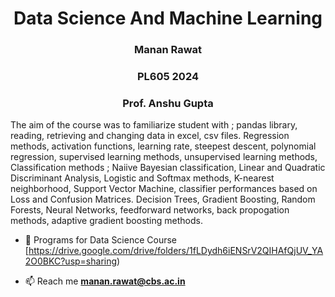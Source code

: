 <h1 align="center">Data Science And Machine Learning</h1>
<h3 align="center">Manan Rawat</h3>
<h3 align="center">PL605 2024</h3>
<h3 align="center">Prof. Anshu Gupta</h3>

The aim of the course was to familiarize student with ; pandas library, reading, retrieving and changing data in excel, csv files. Regression methods, activation functions, learning rate, steepest descent, polynomial regression, supervised learning methods, unsupervised learning methods, Classification methods ; Naiive Bayesian classification, Linear and Quadratic Discriminant Analysis, Logistic and Softmax methods, K-nearest neighborhood, Support Vector Machine, classifier performances based on Loss and Confusion Matrices. Decision Trees, Gradient Boosting, Random Forests, Neural Networks, feedforward networks, back propogation methods, adaptive gradient boosting methods.
- 📄 Programs for Data Science Course [https://drive.google.com/drive/folders/1fLDydh6iENSrV2QIHAfQjUV_YA2O0BKC?usp=sharing)

- 📫 Reach me **manan.rawat@cbs.ac.in**
